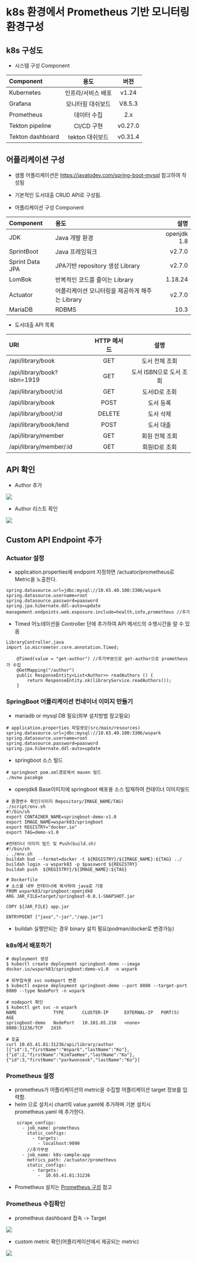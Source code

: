 # k8s 환경에서 Prometheus 기반 모니터링 환경구성

## k8s 구성도







* 시스템 구성 Component

| Component       | 용도              |          버전 |
| :----------     | :---------------: | :-----------: |
| Kubernetes      | 인프라/서비스 배포 |    v1.24      |
| Grafana         |   모니터링 대쉬보드|   V8.5.3      |
| Prometheus      |   데이터 수집      |    2.x        |
| Tekton pipeline |    CI/CD 구현     |      v0.27.0   |
| Tekton dashboard|  tekton 대쉬보드  |       v0.31.4  |

## 어플리케이션 구성

* 샘플 어플리케이션은 https://javatodev.com/spring-boot-mysql 참고하여 작성됨
* 기본적인 도서대출 CRUD API로 구성됨.

* 어플리케이션 구성 Component

| Component       | 용도                              |          설명         |
| :-------------  | :--------------------------------| ----------------------:|
| JDK             |  Java 개발 환경                   |   openjdk 1.8          | 
| SprintBoot      |  Java 프레임워크                  |    v2.7.0              | 
| Sprint Data JPA | JPA기반 repository 생성 Library   |    v2.7.0              | 
| LomBok          | 반복적인 코드를 줄이는 Library    |      1.18.24            | 
| Actuator        | 어플리케이션 모니터링을 제공하게 해주는 Library |v2.7.0      | 
| MariaDB         |  RDBMS                           |    10.3                | 


* 도서대출 API 목록

| URI                        | HTTP 메서드 |          설명           |
| :----------               | :----------:| :----------------------:|
|/api/library/book           |   GET       |  도서 전체 조회          |
|/api/library/book?isbn=1919 |   GET       |  도서 ISBN으로 도서 조회 |
|/api/library/boot/:id       |   GET       |  도서ID로 조회           |
|/api/library/book           |   POST      |  도서 등록               |
|/api/library/boot/:id       |   DELETE    |  도서 삭제               |
|/api/library/book/lend      |   POST      |  도서 대출               |
|/api/library/member         |   GET       |  회원 전체 조회          |
|/api/library/member/:id     |   GET       |  회원ID로 조회           |



## API 확인

* Author 추가
<img src="./springboot-sample/images/spring-api-post.jpg" align="center" />

* Author 리스트 확인
<img src="./springboot-sample/images/spring-api-get.jpg" align="center" />

## Custom API Endpoint 추가

### Actuator 설정
* application.properties에 endpoint 지정하면 /actuator/prometheus로 Metric을 노출한다.
```text
spring.datasource.url=jdbc:mysql://10.65.40.100:3306/wspark
spring.datasource.username=root
spring.datasource.password=paasword
spring.jpa.hibernate.ddl-auto=update
management.endpoints.web.exposure.include=health,info,prometheus //추가
```

* Timed 어노테이션을 Controller 단에 추가하여 API 메서드의 수행시간을 알 수 있음

```text
LibraryController.java
import io.micrometer.core.annotation.Timed;

    @Timed(value = "get-author") //추가부분으로 get-author으로 prometheus가 수집
    @GetMapping("/author")
    public ResponseEntity<List<Author>> readAuthors () {
        return ResponseEntity.ok(libraryService.readAuthors());
    }
```
### SpringBoot 어플리케이션 컨네이너 이미지 만들기
* mariadb or mysql DB 필요(외부 설치방법 참고필요) 
```text
# application.properties 파일생성(src/main/resources)
spring.datasource.url=jdbc:mysql://10.65.40.100:3306/wspark
spring.datasource.username=root
spring.datasource.password=paasword
spring.jpa.hibernate.ddl-auto=update
```

* springboot 소스 빌드
```text
# springboot pom.xml경로에서 maven 빌드
./mvnw pacakge
```

* openjdk8 Base이미지에 springboot 배포용 소스 탑재하여 컨테이너 이미지빌드

```text
# 환경변수 확인(이미지 Repository/IMAGE_NAME/TAG) 
./script/env.sh
#!/bin/sh
export CONTAINER_NAME=springboot-demo-v1.0
export IMAGE_NAME=wspark83/springboot
export REGISTRY="docker.io"
export TAG=demo-v1.0

#컨테이너 이미지 빌드 및 Push(build.sh)
#!/bin/sh
. ./env.sh
buildah bud --format=docker -t ${REGISTRY}/${IMAGE_NAME}:${TAG} ../
buildah login -u wspark83 -p $password ${REGISTRY}
buildah push  ${REGISTRY}/${IMAGE_NAME}:${TAG} 

# Dockerfile
# 소스를 내부 컨테이너에 복사하여 java로 기동
FROM wspark83/springboot:openjdk8
ARG JAR_FILE=target/springboot-0.0.1-SNAPSHOT.jar

COPY ${JAR_FILE} app.jar

ENTRYPOINT ["java","-jar","/app.jar"]
```
* buildah 실행안되는 경우 binary 설치 필요(podman/docker로 변경가능)

### k8s에서 배포하기

```text
# deployment 생성
$ kubectl create deployment springboot-demo --image docker.io/wspark83/springboot:demo-v1.0  -n wspark

# 외부접속용 svc nodeport 변경
$ kubectl expose deployment springboot-demo --port 8080 --target-port 8080 --type NodePort -n wspark

# nodeport 확인
$ kubectl get svc -n wspark
NAME              TYPE       CLUSTER-IP      EXTERNAL-IP   PORT(S)          AGE
springboot-demo   NodePort   10.101.65.210   <none>        8080:31236/TCP   2d1h

# 호출
curl 10.65.41.81:31236/api/library/author
[{"id":1,"firstName":"Wspark","lastName":"Ko"},{"id":2,"firstName":"KimTaeHee","lastName":"Ko"},{"id":3,"firstName":"parkwonseok","lastName":"Ko"}]
```


### Prometheus 설정

* prometheus가 어플리케이션의 metric을 수집할 어플리케이션 target 정보를 입력함.
* helm 으로 설치시 chart의 value.yaml에 추가하며 기본 설치시 prometheus.yaml 에 추가한다.
```text
    scrape_configs:
      - job_name: prometheus
        static_configs:
          - targets:
            - localhost:9090
        //추가부분
      - job_name: k8s-sample-app
        metrics_path: /actuator/prometheus
        static_configs:
          - targets:
            -  10.65.41.81:31236
```

* Prometheus 설치는 [Prometheus 구성](http://github.com/wspark/k8s-sample-app/tree/main/prometheus/) 참고
 
### Prometheus 수집확인

* prometheus dashboard 접속 -> Target 
<img src="./springboot-sample/images/spring-prometheus-target.jpg" align="center" />


* custom metric 확인(어플리케이션에서 제공되는 metric)
<img src="./springboot-sample/images/spring-prometheus-custom-metric.jpg" align="center" />
